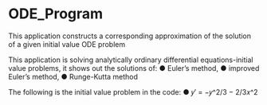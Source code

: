 # ODE_Program
This application constructs a corresponding approximation of the solution of a given initial value ODE problem

This application is solving analytically ordinary differential equations-initial value problems, it shows out the solutions of:
  ● Euler’s method,
  ● improved Euler’s method,
  ● Runge-Kutta method
  
The following is the initial value problem in the code:
  ● 𝑦′ = −𝑦^2/3 − 2/3𝑥^2


